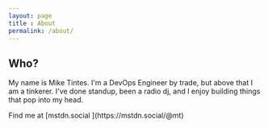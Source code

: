 ```yaml
---
layout: page
title : About
permalink: /about/
---
```


<h2>Who?</h2>
<p>My name is Mike Tintes. I'm a DevOps Engineer by trade, but above that I am a tinkerer. I've done standup, been a radio dj, and I enjoy building things that pop into my head.</p>

<p>Find me at [mstdn.social ](https://mstdn.social/@mt)</p>


